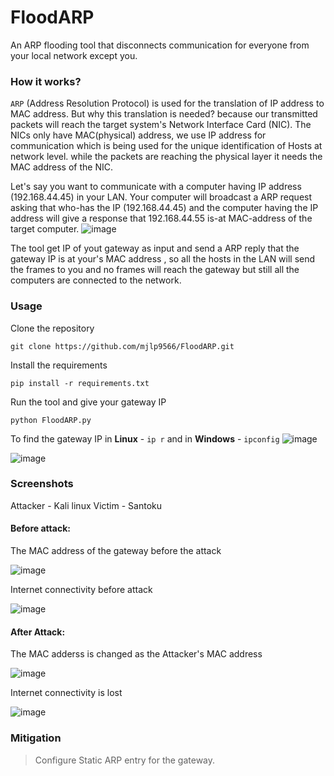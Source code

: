 # FloodARP
An ARP flooding tool that disconnects communication for everyone from your local network except you.

<h3>How it works?</h3>

`ARP` (Address Resolution Protocol) is used for the translation of IP address to MAC address. But why this translation is needed? because our transmitted packets will reach the target system's Network Interface Card (NIC). The NICs only have MAC(physical) address, we use IP address for communication which is being used for the unique identification of Hosts at network level. while the packets are reaching the physical layer it needs the MAC address of the NIC.

Let's say you want to communicate with a computer having IP address (192.168.44.45) in your LAN. Your computer will broadcast a ARP request asking that who-has the IP (192.168.44.45) and the computer having the IP address will give a response that 192.168.44.55 is-at MAC-address of the target computer.
![image](https://github.com/mjlp9566/FloodARP/assets/55002003/1eff26c5-6e38-4e0e-ad35-5d2056e06f2c)

The tool get IP of yout gateway as input and send a ARP reply that the gateway IP is at your's MAC address , so all the hosts in the LAN will send the frames to you and no frames will reach the gateway but still all the computers are connected to the network.

<h3>Usage</h3>

Clone the repository

```
git clone https://github.com/mjlp9566/FloodARP.git
```

Install the requirements

```
pip install -r requirements.txt
```

Run the tool and give your gateway IP

```
python FloodARP.py
```

To find the gateway IP in **Linux** - `ip r` and in **Windows** - `ipconfig`
![image](https://github.com/mjlp9566/FloodARP/assets/55002003/335909f1-a624-438e-a339-671048521908)

![image](https://github.com/mjlp9566/FloodARP/assets/55002003/fcc901e1-0b20-4be0-a65c-8e69c059467a)

<h3>Screenshots</h3>

Attacker - Kali linux
Victim   - Santoku 

<h4>Before attack:</h4>
The MAC address of the gateway before the attack

![image](https://github.com/mjlp9566/FloodARP/assets/55002003/e560013d-ca9d-4e64-878b-030bcd15d31b)

Internet connectivity before attack

![image](https://github.com/mjlp9566/FloodARP/assets/55002003/aa9480ca-1a5c-4b60-b97c-c050b3b616d8)

<h4>After Attack:</h4>
The MAC adderss is changed as the Attacker's MAC address

![image](https://github.com/mjlp9566/FloodARP/assets/55002003/301fb8c8-a6a6-4e35-a1e5-d9455cd1c570)

Internet connectivity is lost

![image](https://github.com/mjlp9566/FloodARP/assets/55002003/97315768-4bd1-4c3b-9011-7279e1ac9ce0)

<h3>Mitigation</h3>

> Configure Static ARP entry for the gateway.



